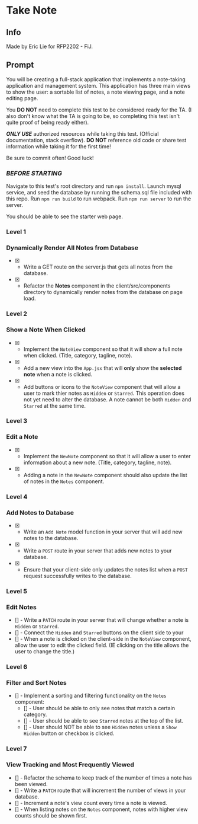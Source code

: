# Take Note

## Info

Made by Eric Lie for RFP2202 - FiJ.

## Prompt

You will be creating a full-stack application that implements a note-taking application and management system. This application has three main views to show the user: a sortable list of notes, a note viewing page, and a note editing page.

You **DO NOT** need to complete this test to be considered ready for the TA. (I also don't know what the TA is going to be, so completing this test isn't quite proof of being ready either).

***ONLY USE*** authorized resources while taking this test. (Official documentation, stack overflow). **DO NOT** reference old code or share test information while taking it for the first time!

Be sure to commit often! Good luck!

### ***BEFORE STARTING***

Navigate to this test's root directory and run `npm install`.
Launch mysql service, and seed the database by running the schema.sql file included with this repo.
Run `npm run build` to run webpack.
Run `npm run server` to run the server.

You should be able to see the starter web page.

### Level 1
### Dynamically Render All Notes from Database

- [X] - Write a GET route on the server.js that gets all notes from the database.
- [X] - Refactor the **Notes** component in the client/src/components directory to dynamically render notes from the database on page load.

### Level 2
### Show a Note When Clicked

- [X] - Implement the `NoteView` component so that it will show a full note when clicked. (Title, category, tagline, note).
- [X] - Add a new view into the `App.jsx` that will **only** show the **selected note** when a note is clicked.
- [X] - Add buttons or icons to the `NoteView` component that will allow a user to mark thier notes as `Hidden` or `Starred`. This operation does not yet need to alter the database. A note cannot be both `Hidden` and `Starred` at the same time.

### Level 3
### Edit a Note

- [X] - Implement the `NewNote` component so that it will allow a user to enter information about a new note. (Title, category, tagline, note).
- [X] - Adding a note in the `NewNote` component should also update the list of notes in the `Notes` component.

### Level 4
### Add Notes to Database

- [X] - Write an `Add Note` model function in your server that will add new notes to the database.
- [X] - Write a `POST` route in your server that adds new notes to your database.
- [X] - Ensure that your client-side only updates the notes list when a `POST` request successfully writes to the database.

### Level 5
### Edit Notes

- [] - Write a `PATCH` route in your server that will change whether a note is `Hidden` or `Starred`.
- [] - Connect the `Hidden` and `Starred` buttons on the client side to your
- [] - When a note is clicked on the client-side in the `NoteView` component, allow the user to edit the clicked field. (IE clicking on the title allows the user to change the title.)

### Level 6
### Filter and Sort Notes

- [] - Implement a sorting and filtering functionality on the `Notes` component:
  - [] - User should be able to only see notes that match a certain category.
  - [] - User should be able to see `Starred` notes at the top of the list.
  - [] - User should NOT be able to see `Hidden` notes unless a `Show Hidden` button or checkbox is clicked.

### Level 7
### View Tracking and Most Frequently Viewed

- [] - Refactor the schema to keep track of the number of times a note has been viewed.
- [] - Write a `PATCH` route that will increment the number of views in your database.
- [] - Increment a note's view count every time a note is viewed.
- [] - When listing notes on the `Notes` component, notes with higher view counts should be shown first.